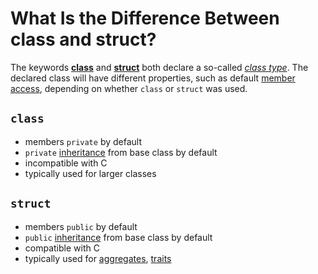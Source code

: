 # What Is the Difference Between class and struct?

The keywords
**[class][class]** and **[struct][struct]** both declare a so-called *[class type][classtype]*. The declared class will
have different properties, such as default [member access][access], depending on whether `class` or `struct` was used.

[class]: https://en.cppreference.com/w/cpp/keyword/class
[struct]: https://en.cppreference.com/w/cpp/keyword/struct
[classtype]: https://en.cppreference.com/w/cpp/language/class
[access]: https://en.cppreference.com/w/cpp/language/access

<!-- inline -->
## `class`
- members `private` by default
- `private` [inheritance](https://en.cppreference.com/w/cpp/language/derived_class) from base class by default
- incompatible with C
- typically used for larger classes

<!-- inline -->
## `struct`
- members `public` by default
- `public` [inheritance](https://en.cppreference.com/w/cpp/language/derived_class) from base class by default
- compatible with C
- typically used for [aggregates](https://en.cppreference.com/w/cpp/language/aggregate_initialization),
[traits](https://en.cppreference.com/w/cpp/header/type_traits)
